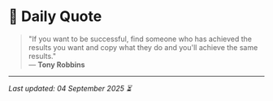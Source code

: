# 📜 Daily Quote

> "If you want to be successful, find someone who has achieved the results you want and copy what they do and you'll achieve the same results."  
> — **Tony Robbins**

---

_Last updated: 04 September 2025 ⏳_
